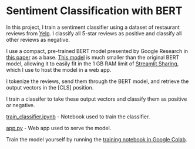 # Sentiment Classification with BERT

In this project, I train a sentiment classifier using a dataset of restaurant reviews from [Yelp](https://raw.githubusercontent.com/mayank100sharma/Sentiment-Analysis-on-Yelp-Reviews/master/yelp.csv). I classify all 5-star reviews as positive and classify all other reviews as negative.

I use a compact, pre-trained BERT model presented by Google Research in [this paper](https://arxiv.org/pdf/1908.08962.pdf) as a base. [This model](https://huggingface.co/google/bert_uncased_L-4_H-256_A-4) is much smaller than the original BERT model, allowing it to easily fit in the 1 GB RAM limit of [Streamlit Sharing](https://streamlit.io/sharing), which I use to host the model in a web app.

I tokenize the reviews, send them through the BERT model, and retrieve the output vectors in the [CLS] position.

I train a classifer to take these output vectors and classify them as positive or negative.

[train_classifier.ipynb](https://github.com/DanOKeefe/BERT_Sentiment_Classification/blob/main/train_classifier.ipynb) - Notebook used to train the classifier.

[app.py](https://github.com/DanOKeefe/BERT_Sentiment_Classification/blob/main/app.py) - Web app used to serve the model.

Train the model yourself by running the [training notebook in Google Colab](https://colab.research.google.com/github/DanOKeefe/BERT_Sentiment_Classification/blob/main/train_classifier.ipynb).
